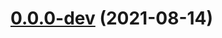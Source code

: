 # [0.0.0-dev](https://github.com/AlexRogalskiy/github-action-user-contribution/compare/v2.0.1...v0.0.0-dev) (2021-08-14)



